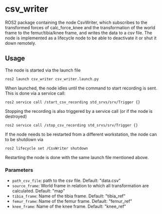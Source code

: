 # csv_writer

ROS2 package containing the node CsvWriter, which subscribes to the transformed forces of calc_force_knee and the transformation of the world frame to the femur/tibia/knee frame, and writes the data to a csv file. The node is implemented as a lifecycle node to be able to deactivate it or shut it down remotely. 

## Usage

The node is started via the launch file 
```
ros2 launch csv_writer csv_writer.launch.py
```
When launched, the node idles until the command to start recording is sent. This is done via a service call: 
```
ros2 service call /start_csv_recording std_srvs/srv/Trigger {}
```
Stopping the recording is also triggered by a service call (or if the node is destroyed)
```
ros2 service call /stop_csv_recording std_srvs/srv/Trigger {}
```
If the node needs to be restarted from a different workstation, the node can to be shutdown via 
```
ros2 lifecycle set /CsvWriter shutdown
```
Restarting the node is done with the same launch file mentioned above. 
### Parameters

- `path_csv_file`: path to the csv file. Default: "data.csv"
- `source_frame`: World frame in relation to which all transformation are calculated. Default: "map"
- `tibia_frame`: Name of the tibia frame. Default: "tibia_ref"
- `femur_frame`: Name of the femur frame. Default: "femur_ref"
- `knee_frame`: Name of the knee frame. Default: "knee_ref"

